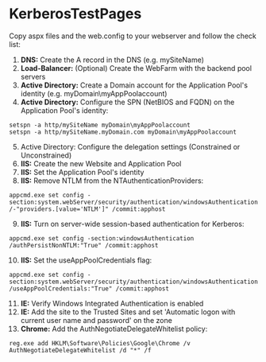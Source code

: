 # KerberosTestPages
Copy aspx files and the web.config to your webserver and follow the check list:

1. **DNS:** Create the A record in the DNS (e.g. mySiteName) 
2. **Load-Balancer:** (Optional) Create the WebFarm with the backend pool servers 
3. **Active Directory:** Create a Domain account for the Application Pool's identity (e.g. myDomain\myAppPoolaccount) 
4. **Active Directory:** Configure the SPN (NetBIOS and FQDN) on the Application Pool's identity:
```dos
setspn -a http/mySiteName myDomain\myAppPoolaccount
setspn -a http/mySiteName.myDomain.com myDomain\myAppPoolaccount
```

5. Active Directory: Configure the delegation settings (Constrained or Unconstrained) 
6. **IIS:** Create the new Website and Application Pool 
7. **IIS:** Set the Application Pool's identity 
8. **IIS:** Remove NTLM from the NTAuthenticationProviders:
```dos
appcmd.exe set config -section:system.webServer/security/authentication/windowsAuthentication /-"providers.[value='NTLM']" /commit:apphost
```

9. **IIS:** Turn on server-wide session-based authentication for Kerberos:
```dos
appcmd.exe set config -section:windowsAuthentication /authPersistNonNTLM:"True" /commit:apphost
```

10. **IIS:** Set the useAppPoolCredentials flag:
```dos
appcmd.exe set config -section:system.webServer/security/authentication/windowsAuthentication /useAppPoolCredentials:"True" /commit:apphost
```

11. **IE:** Verify Windows Integrated Authentication is enabled 
12. **IE:** Add the site to the Trusted Sites and set 'Automatic logon with current user name and password' on the zone  
13. **Chrome:** Add the AuthNegotiateDelegateWhitelist policy:
```dos
reg.exe add HKLM\Software\Policies\Google\Chrome /v AuthNegotiateDelegateWhitelist /d "*" /f
```


